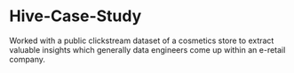# Hive-Case-Study
Worked with a public clickstream dataset of a cosmetics store  to extract valuable insights which generally data engineers come up within an e-retail company.
